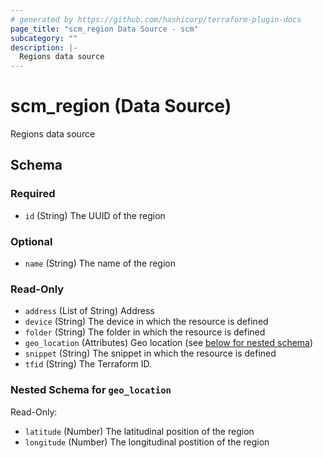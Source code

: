 ```yaml
---
# generated by https://github.com/hashicorp/terraform-plugin-docs
page_title: "scm_region Data Source - scm"
subcategory: ""
description: |-
  Regions data source
---
```


# scm_region (Data Source)

Regions data source



<!-- schema generated by tfplugindocs -->
## Schema

### Required

- `id` (String) The UUID of the region

### Optional

- `name` (String) The name of the region

### Read-Only

- `address` (List of String) Address
- `device` (String) The device in which the resource is defined
- `folder` (String) The folder in which the resource is defined
- `geo_location` (Attributes) Geo location (see [below for nested schema](#nestedatt--geo_location))
- `snippet` (String) The snippet in which the resource is defined
- `tfid` (String) The Terraform ID.

<a id="nestedatt--geo_location"></a>
### Nested Schema for `geo_location`

Read-Only:

- `latitude` (Number) The latitudinal position of the region
- `longitude` (Number) The longitudinal postition of the region
